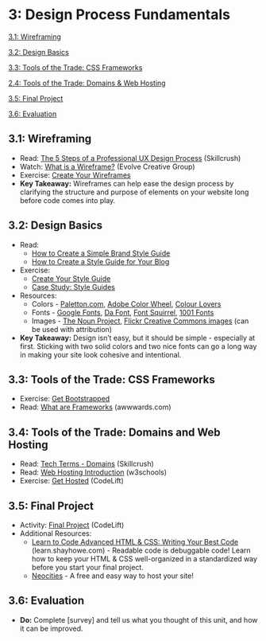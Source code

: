 3: Design Process Fundamentals
=========================

[3.1: Wireframing](#31-wireframing)

[3.2: Design Basics](#32-design-basics)

[3.3: Tools of the Trade: CSS Frameworks](#33-tools-of-the-trade-css-frameworks)

[2.4: Tools of the Trade: Domains & Web Hosting](#34-tools-of-the-trade-domains-and-web-hosting)

[3.5: Final Project](#35-final-project)

[3.6: Evaluation](#36-evaluation)


<a id="31-wireframing">3.1: Wireframing</a>
-----------------------

+ Read: [The 5 Steps of a Professional UX Design Process](http://skillcrush.com/2014/06/24/5-ux-design-deliverables/)  (Skillcrush)
+ Watch: [What is a Wireframe?](https://www.youtube.com/watch?v=T0vt3nLZKks) (Evolve Creative Group)
+ Exercise: [Create Your Wireframes](https://docs.google.com/document/d/17w1Z94wZqDCXsI4dmzfP90nRn8s1XchfEqx7mBEj2uw/edit?usp=sharing)
+ **Key Takeaway:** Wireframes can help ease the design process by clarifying the structure and purpose of elements on your website long before code comes into play.

<a id="32-design-basics">3.2: Design Basics</a>
---------------------

+ Read:
  - [How to Create a Simple Brand Style Guide](http://99designs.com/customer-blog/create-simple-brand-style-guide/)
  - [How to Create a Style Guide for Your Blog](http://byregina.com/creating-a-style-guide-for-your-blog/)
+ Exercise:
  - [Create Your Style Guide](https://docs.google.com/document/d/1VzfVkJgOoplvCjvhVR7AVWSWN51zjZQkCsRu_aaHJZY/edit?usp=sharing)
  - [Case Study: Style Guides](https://docs.google.com/document/d/1FbE2PwjxNMhHN9F3McQAxsy2EZu-CmUuI54SHD6dd4g/edit?usp=sharing)
+ Resources:
  - Colors - [Paletton.com](http://paletton.com/), [Adobe Color Wheel](https://color.adobe.com/create/color-wheel/), [Colour Lovers](http://www.colourlovers.com/)
  - Fonts - [Google Fonts](http://www.google.com/fonts), [Da Font](http://www.dafont.com/), [Font Squirrel](http://www.fontsquirrel.com/), [1001 Fonts](http://www.1001fonts.com/)
  - Images - [The Noun Project](http://thenounproject.com/), [Flickr Creative Commons images](https://www.flickr.com/creativecommons/by-2.0/) (can be used with attribution)
+ **Key Takeaway:** Design isn’t easy, but it should be simple - especially at first. Sticking with two solid colors and two nice fonts can go a long way in making your site look cohesive and intentional.

<a id="33-tools-of-the-trade-css-frameworks">3.3: Tools of the Trade: CSS Frameworks</a>
-----------------------------
+ Exercise: [Get Bootstrapped](https://docs.google.com/document/d/1JOl5TqiWAjfnRK_pyPBlhwFH3WVdKrsXjVzYrqYS_cM/edit?usp=sharing)
+ Read: [What are Frameworks](http://www.awwwards.com/what-are-frameworks-22-best-responsive-css-frameworks-for-web-design.html) (awwwards.com)


<a id="34-tools-of-the-trade-domains-and-web-hosting">3.4: Tools of the Trade: Domains and Web Hosting</a>
-----------------------------

+ Read: [Tech Terms - Domains](http://skillcrush.com/2012/05/14/domain/) (Skillcrush)
+ Read: [Web Hosting Introduction](http://skillcrush.com/2012/05/14/domain/) (w3schools)
+ Exercise: [Get Hosted](https://docs.google.com/document/d/18MyPNBt0Y9-OLMW1cOCtXUk9zmOUepr9Jg9A5KHmfS0/edit?usp=sharing) (CodeLift)

<a id="35-final-project">3.5: Final Project</a>
-----------------------------

+ Activity: [Final Project](https://docs.google.com/document/d/1wn6twYeKJbfgeWd3y9MNyHgjXDo7KQv0cpIDdS03j1w/edit?usp=sharing) (CodeLift)
+ Additional Resources:
  - [Learn to Code Advanced HTML & CSS: Writing Your Best Code](http://learn.shayhowe.com/html-css/writing-your-best-code/) (learn.shayhowe.com) -  Readable code is debuggable code! Learn how to keep your HTML & CSS well-organized in a standardized way before you start your final project.
  - [Neocities](https://neocities.org/) - A free and easy way to host your site!


<a id="36-evaluation">3.6: Evaluation</a>
---------------------------------------

+ **Do:** Complete [survey] and tell us what you thought of this unit, and how it can be improved.
